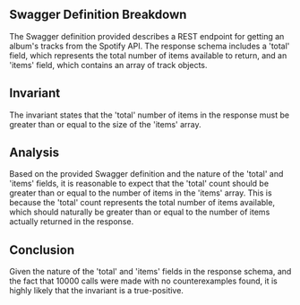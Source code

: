 ## Swagger Definition Breakdown
The Swagger definition provided describes a REST endpoint for getting an album's tracks from the Spotify API. The response schema includes a 'total' field, which represents the total number of items available to return, and an 'items' field, which contains an array of track objects.

## Invariant
The invariant states that the 'total' number of items in the response must be greater than or equal to the size of the 'items' array.

## Analysis
Based on the provided Swagger definition and the nature of the 'total' and 'items' fields, it is reasonable to expect that the 'total' count should be greater than or equal to the number of items in the 'items' array. This is because the 'total' count represents the total number of items available, which should naturally be greater than or equal to the number of items actually returned in the response.

## Conclusion
Given the nature of the 'total' and 'items' fields in the response schema, and the fact that 10000 calls were made with no counterexamples found, it is highly likely that the invariant is a true-positive.
